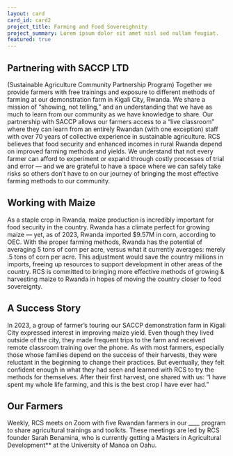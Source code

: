 ```yaml
---
layout: card
card_id: card2
project_title: Farming and Food Sovereighnity
project_summary: Lorem ipsum dolor sit amet nisl sed nullam feugiat.
featured: true
---
```


<h2>Partnering with SACCP LTD</h2>
<p>(Sustainable Agriculture Community Partnership Program)
Together we provide farmers with free trainings and exposure to different methods of farming at our demonstration farm in Kigali City, Rwanda. We share a mission of “showing, not telling,” and an understanding that we have as much to learn from our community as we have knowledge to share.
Our partnership with SACCP allows our farmers access to a “live classroom” where they can learn from an entirely Rwandan (with one exception) staff with over 70 years of collective experience in sustainable agriculture.
RCS believes that food security and enhanced incomes in rural Rwanda  depend on improved farming methods and yields. We understand that not every farmer can afford to experiment or expand through costly processes of trial and error — and we are grateful to have a space where we can safely take risks so others don’t have to on our journey of bringing the most effective farming methods to our community. </p>

<h2>Working with Maize</h2>
<p>As a staple crop in Rwanda, maize production is incredibly important for food security in the country. Rwanda has a climate perfect for growing maize — yet, as of 2023, Rwanda imported $9.57M in corn, according to OEC.
With the proper farming methods, Rwanda has the potential of averaging 5 tons of corn per acre, versus what it currently averages: merely .5 tons of corn per acre. This adjustment would save the country millions in imports, freeing up resources to support development in other areas of the country. 
RCS is committed to bringing more effective methods of growing & harvesting maize to Rwanda in hopes of moving the country closer to food sovereignty.</p>

<h2>A Success Story</h2>

<p>In 2023, a group of farmer’s touring our SACCP demonstration farm in Kigali City expressed interest in improving maize yield. Even though they lived outside of the city, they made frequent trips to the farm and received remote classroom training over the phone. As with most farmers, especially those whose families depend on the success of their harvests, they were reluctant in the beginning to change their practices. But eventually, they felt confident enough in what they had seen and learned with RCS to try the methods for themselves.
After their first harvest, one shared with us: “I have spent my whole life farming, and this is the best crop I have ever had.” </p>

<h2>Our Farmers</h2>

<p>Weekly, RCS meets on Zoom with five Rwandan farmers in our ____ program to share agricultural trainings and toolkits. These meetings are led by RCS founder Sarah Benamina, who is currently getting a Masters in Agricultural Development** at the University of Manoa on Oahu.
</p>